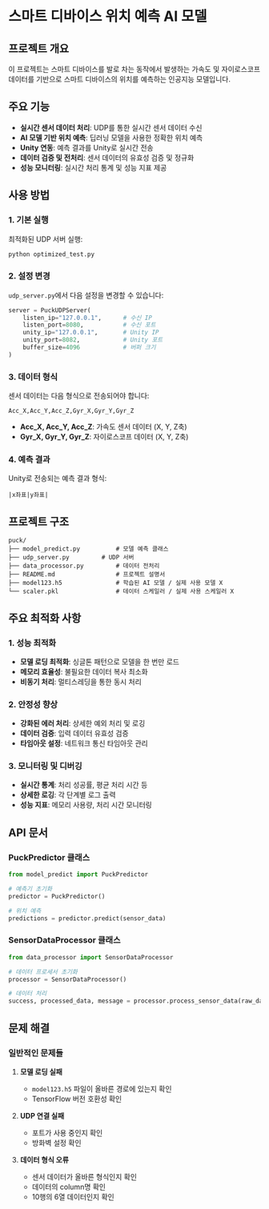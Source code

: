# 스마트 디바이스 위치 예측 AI 모델

## 프로젝트 개요

이 프로젝트는 스마트 디바이스를 발로 차는 동작에서 발생하는 가속도 및 자이로스코프 데이터를 기반으로 스마트 디바이스의 위치를 예측하는 인공지능 모델입니다.

## 주요 기능

- **실시간 센서 데이터 처리**: UDP를 통한 실시간 센서 데이터 수신
- **AI 모델 기반 위치 예측**: 딥러닝 모델을 사용한 정확한 위치 예측
- **Unity 연동**: 예측 결과를 Unity로 실시간 전송
- **데이터 검증 및 전처리**: 센서 데이터의 유효성 검증 및 정규화
- **성능 모니터링**: 실시간 처리 통계 및 성능 지표 제공

## 사용 방법

### 1. 기본 실행

최적화된 UDP 서버 실행:
```bash
python optimized_test.py
```

### 2. 설정 변경

`udp_server.py`에서 다음 설정을 변경할 수 있습니다:

```python
server = PuckUDPServer(
    listen_ip="127.0.0.1",      # 수신 IP
    listen_port=8080,           # 수신 포트
    unity_ip="127.0.0.1",       # Unity IP
    unity_port=8082,            # Unity 포트
    buffer_size=4096            # 버퍼 크기
)
```

### 3. 데이터 형식

센서 데이터는 다음 형식으로 전송되어야 합니다:
```
Acc_X,Acc_Y,Acc_Z,Gyr_X,Gyr_Y,Gyr_Z
```

- **Acc_X, Acc_Y, Acc_Z**: 가속도 센서 데이터 (X, Y, Z축)
- **Gyr_X, Gyr_Y, Gyr_Z**: 자이로스코프 데이터 (X, Y, Z축)

### 4. 예측 결과

Unity로 전송되는 예측 결과 형식:
```
|x좌표|y좌표|
```

## 프로젝트 구조

```
puck/
├── model_predict.py          # 모델 예측 클래스
├── udp_server.py         # UDP 서버
├── data_processor.py         # 데이터 전처리
├── README.md                 # 프로젝트 설명서
├── model123.h5               # 학습된 AI 모델 / 실제 사용 모델 X
└── scaler.pkl                # 데이터 스케일러 / 실제 사용 스케일러 X
```

## 주요 최적화 사항

### 1. 성능 최적화
- **모델 로딩 최적화**: 싱글톤 패턴으로 모델을 한 번만 로드
- **메모리 효율성**: 불필요한 데이터 복사 최소화
- **비동기 처리**: 멀티스레딩을 통한 동시 처리

### 2. 안정성 향상
- **강화된 에러 처리**: 상세한 예외 처리 및 로깅
- **데이터 검증**: 입력 데이터 유효성 검증
- **타임아웃 설정**: 네트워크 통신 타임아웃 관리

### 3. 모니터링 및 디버깅
- **실시간 통계**: 처리 성공률, 평균 처리 시간 등
- **상세한 로깅**: 각 단계별 로그 출력
- **성능 지표**: 메모리 사용량, 처리 시간 모니터링

## API 문서

### PuckPredictor 클래스

```python
from model_predict import PuckPredictor

# 예측기 초기화
predictor = PuckPredictor()

# 위치 예측
predictions = predictor.predict(sensor_data)
```

### SensorDataProcessor 클래스

```python
from data_processor import SensorDataProcessor

# 데이터 프로세서 초기화
processor = SensorDataProcessor()

# 데이터 처리
success, processed_data, message = processor.process_sensor_data(raw_data)
```

## 문제 해결

### 일반적인 문제들

1. **모델 로딩 실패**
   - `model123.h5` 파일이 올바른 경로에 있는지 확인
   - TensorFlow 버전 호환성 확인

2. **UDP 연결 실패**
   - 포트가 사용 중인지 확인
   - 방화벽 설정 확인

3. **데이터 형식 오류**
   - 센서 데이터가 올바른 형식인지 확인
   - 데이터의 column명 확인
   - 10행의 6열 데이터인지 확인